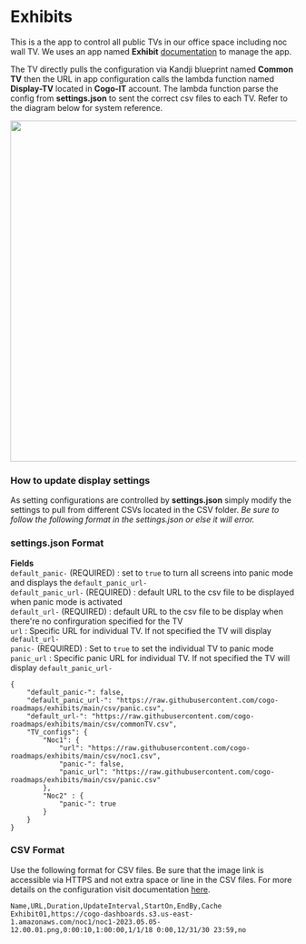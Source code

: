 # Exhibits

This is a the app to control all public TVs in our office space including noc wall TV. We uses an app named **Exhibit** [documentation](https://exhibit.readthedocs.io/en/latest/) to manage the app. 

The TV directly pulls the configuration via Kandji blueprint named **Common TV** then the URL in app configuration calls the lambda function named **Display-TV** located in **Cogo-IT** account. The lambda function parse the config from **settings.json** to sent the correct csv files to each TV. Refer to the diagram below for system reference.

<img src="https://user-images.githubusercontent.com/109532993/236540762-53edf8cd-f5ce-4b6c-a538-686f4f5f5eaf.png" width="600" height="600">

### How to update display settings
As setting configurations are controlled by **settings.json** simply modify the settings to pull from different CSVs located in the CSV folder. _Be sure to follow the following format in the settings.json or else it will error._

### settings.json Format
**Fields**  
`default_panic-` (REQUIRED) : set to `true` to turn all screens into panic mode and displays the `default_panic_url-`   
`default_panic_url-` (REQUIRED) : default URL to the csv file to be displayed when panic mode is activated   
`default_url-` (REQUIRED) : default URL to the csv file to be display when there're no confirguration specified for the TV  
`url` : Specific URL for individual TV. If not specified the TV will display `default_url-`  
`panic-` (REQUIRED) : Set to `true` to set the individual TV to panic mode  
`panic_url` : Specific panic URL for individual TV. If not specified the TV will display `default_panic_url-`      


```
{
    "default_panic-": false,
    "default_panic_url-": "https://raw.githubusercontent.com/cogo-roadmaps/exhibits/main/csv/panic.csv",
    "default_url-": "https://raw.githubusercontent.com/cogo-roadmaps/exhibits/main/csv/commonTV.csv",
    "TV_configs": {
        "Noc1": {
            "url": "https://raw.githubusercontent.com/cogo-roadmaps/exhibits/main/csv/noc1.csv",
            "panic-": false,
            "panic_url": "https://raw.githubusercontent.com/cogo-roadmaps/exhibits/main/csv/panic.csv"
        },
        "Noc2" : {
            "panic-": true
        }
    }
}
```
        
### CSV Format  
Use the following format for CSV files. Be sure that the image link is accessible via HTTPS and not extra space or line in the CSV files. For more details on the configuration visit documentation [here](https://exhibit.readthedocs.io/en/latest/playlist/). 

```
Name,URL,Duration,UpdateInterval,StartOn,EndBy,Cache
Exhibit01,https://cogo-dashboards.s3.us-east-1.amazonaws.com/noc1/noc1-2023.05.05-12.00.01.png,0:00:10,1:00:00,1/1/18 0:00,12/31/30 23:59,no
```
